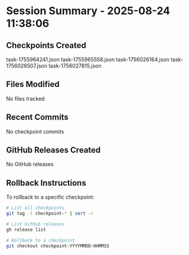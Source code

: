 # Session Summary - 2025-08-24 11:38:06

## Checkpoints Created
task-1755964241.json
task-1755965558.json
task-1756026164.json
task-1756026507.json
task-1756027815.json

## Files Modified
No files tracked

## Recent Commits
No checkpoint commits

## GitHub Releases Created
No GitHub releases

## Rollback Instructions
To rollback to a specific checkpoint:
```bash
# List all checkpoints
git tag -l checkpoint-* | sort -r

# List GitHub releases
gh release list

# Rollback to a checkpoint
git checkout checkpoint-YYYYMMDD-HHMMSS
```
